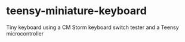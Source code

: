 teensy-miniature-keyboard
=========================

Tiny keyboard using a CM Storm keyboard switch tester and a Teensy microcontroller
